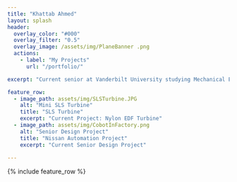 ```yaml
---
title: "Khattab Ahmed"
layout: splash
header:
  overlay_color: "#000"
  overlay_filter: "0.5"
  overlay_image: /assets/img/PlaneBanner .png
  actions:
    - label: "My Projects"
      url: "/portfolio/"

excerpt: "Current senior at Vanderbilt University studying Mechanical Engineering. Passionate about making an impact on the world within the Aviation Industry. This website shares a little bit of my past experiece and some current projects I am working on. Feel free to contact me to discuss any "

feature_row:
  - image_path: assets/img/SLSTurbine.JPG
    alt: "Mini SLS Turbine"
    title: "SLS Turbine"
    excerpt: "Current Project: Nylon EDF Turbine"
  - image_path: assets/img/CobotInFactory.png
    alt: "Senior Design Project"
    title: "Nissan Automation Project"
    excerpt: "Current Senior Design Project"
   
---
```


{% include feature_row %}

